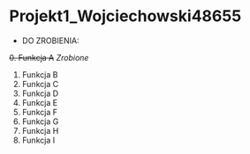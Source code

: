 # Projekt1_Wojciechowski48655

 * DO ZROBIENIA:

<del>0. Funkcja A</del> *Zrobione*
1. Funkcja B
2. Funkcja C
3. Funkcja D
4. Funkcja E
5. Funkcja F
6. Funkcja G
7. Funkcja H
8. Funkcja I

